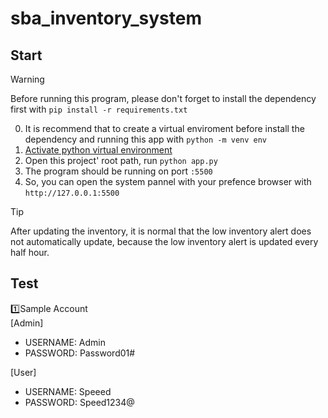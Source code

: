 # sba_inventory_system

## Start
> [!WARNING]
> Before running this program, please don't forget to install the dependency first with ```pip install -r requirements.txt```

0. It is recommend that to create a virtual enviroment before install the dependency and running this app with ```python -m venv env```
1. [Activate python virtual environment](https://www.w3schools.com/python/python_virtualenv.asp)
2. Open this project' root path, run ```python app.py```
3. The program should be running on port ```:5500``` 
4. So, you can open the system pannel with your prefence browser with ```http://127.0.0.1:5500```

> [!TIP]
> After updating the inventory, it is normal that the low inventory alert does not automatically update, because the low inventory alert is updated every half hour.

## Test
1️⃣Sample Account \
[Admin] 
- USERNAME: Admin
- PASSWORD: Password01#

[User]
- USERNAME: Speeed
- PASSWORD: Speed1234@